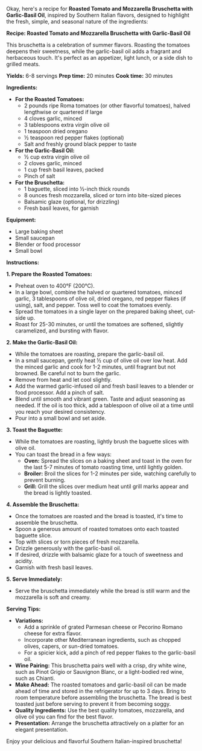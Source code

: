 Okay, here's a recipe for **Roasted Tomato and Mozzarella Bruschetta with Garlic-Basil Oil**, inspired by Southern Italian flavors, designed to highlight the fresh, simple, and seasonal nature of the ingredients:

**Recipe: Roasted Tomato and Mozzarella Bruschetta with Garlic-Basil Oil**

This bruschetta is a celebration of summer flavors. Roasting the tomatoes deepens their sweetness, while the garlic-basil oil adds a fragrant and herbaceous touch. It's perfect as an appetizer, light lunch, or a side dish to grilled meats.

**Yields:** 6-8 servings
**Prep time:** 20 minutes
**Cook time:** 30 minutes

**Ingredients:**

*   **For the Roasted Tomatoes:**
    *   2 pounds ripe Roma tomatoes (or other flavorful tomatoes), halved lengthwise or quartered if large
    *   4 cloves garlic, minced
    *   3 tablespoons extra virgin olive oil
    *   1 teaspoon dried oregano
    *   ½ teaspoon red pepper flakes (optional)
    *   Salt and freshly ground black pepper to taste
*   **For the Garlic-Basil Oil:**
    *   ½ cup extra virgin olive oil
    *   2 cloves garlic, minced
    *   1 cup fresh basil leaves, packed
    *   Pinch of salt
*   **For the Bruschetta:**
    *   1 baguette, sliced into ½-inch thick rounds
    *   8 ounces fresh mozzarella, sliced or torn into bite-sized pieces
    *   Balsamic glaze (optional, for drizzling)
    *   Fresh basil leaves, for garnish

**Equipment:**

*   Large baking sheet
*   Small saucepan
*   Blender or food processor
*   Small bowl

**Instructions:**

**1. Prepare the Roasted Tomatoes:**

*   Preheat oven to 400°F (200°C).
*   In a large bowl, combine the halved or quartered tomatoes, minced garlic, 3 tablespoons of olive oil, dried oregano, red pepper flakes (if using), salt, and pepper. Toss well to coat the tomatoes evenly.
*   Spread the tomatoes in a single layer on the prepared baking sheet, cut-side up.
*   Roast for 25-30 minutes, or until the tomatoes are softened, slightly caramelized, and bursting with flavor.

**2. Make the Garlic-Basil Oil:**

*   While the tomatoes are roasting, prepare the garlic-basil oil.
*   In a small saucepan, gently heat ½ cup of olive oil over low heat. Add the minced garlic and cook for 1-2 minutes, until fragrant but not browned. Be careful not to burn the garlic.
*   Remove from heat and let cool slightly.
*   Add the warmed garlic-infused oil and fresh basil leaves to a blender or food processor. Add a pinch of salt.
*   Blend until smooth and vibrant green. Taste and adjust seasoning as needed. If the oil is too thick, add a tablespoon of olive oil at a time until you reach your desired consistency.
*   Pour into a small bowl and set aside.

**3. Toast the Baguette:**

*   While the tomatoes are roasting, lightly brush the baguette slices with olive oil.
*   You can toast the bread in a few ways:
    *   **Oven:** Spread the slices on a baking sheet and toast in the oven for the last 5-7 minutes of tomato roasting time, until lightly golden.
    *   **Broiler:** Broil the slices for 1-2 minutes per side, watching carefully to prevent burning.
    *   **Grill:** Grill the slices over medium heat until grill marks appear and the bread is lightly toasted.

**4. Assemble the Bruschetta:**

*   Once the tomatoes are roasted and the bread is toasted, it's time to assemble the bruschetta.
*   Spoon a generous amount of roasted tomatoes onto each toasted baguette slice.
*   Top with slices or torn pieces of fresh mozzarella.
*   Drizzle generously with the garlic-basil oil.
*   If desired, drizzle with balsamic glaze for a touch of sweetness and acidity.
*   Garnish with fresh basil leaves.

**5. Serve Immediately:**

*   Serve the bruschetta immediately while the bread is still warm and the mozzarella is soft and creamy.

**Serving Tips:**

*   **Variations:**
    *   Add a sprinkle of grated Parmesan cheese or Pecorino Romano cheese for extra flavor.
    *   Incorporate other Mediterranean ingredients, such as chopped olives, capers, or sun-dried tomatoes.
    *   For a spicier kick, add a pinch of red pepper flakes to the garlic-basil oil.
*   **Wine Pairing:** This bruschetta pairs well with a crisp, dry white wine, such as Pinot Grigio or Sauvignon Blanc, or a light-bodied red wine, such as Chianti.
*   **Make Ahead:** The roasted tomatoes and garlic-basil oil can be made ahead of time and stored in the refrigerator for up to 3 days. Bring to room temperature before assembling the bruschetta. The bread is best toasted just before serving to prevent it from becoming soggy.
*   **Quality Ingredients:** Use the best quality tomatoes, mozzarella, and olive oil you can find for the best flavor.
*   **Presentation:** Arrange the bruschetta attractively on a platter for an elegant presentation.

Enjoy your delicious and flavorful Southern Italian-inspired bruschetta!
